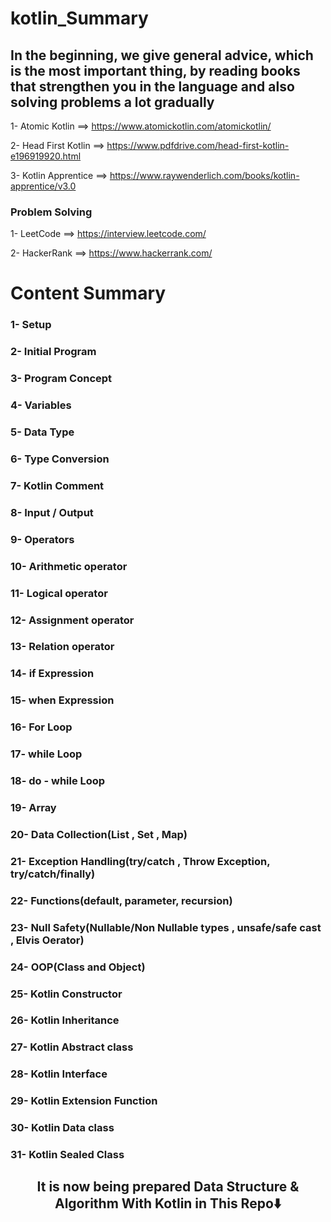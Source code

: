 # kotlin_Summary
## In the beginning, we give general advice, which is the most important thing, by reading books that strengthen you in the language and also solving problems a lot gradually

 1- 	Atomic Kotlin  ==> https://www.atomickotlin.com/atomickotlin/
 
 2- 	Head First Kotlin ==> https://www.pdfdrive.com/head-first-kotlin-e196919920.html
 
 3- 	Kotlin Apprentice ==> https://www.raywenderlich.com/books/kotlin-apprentice/v3.0

### Problem Solving 
1- LeetCode ==> https://interview.leetcode.com/

2- HackerRank ==> https://www.hackerrank.com/


# Content Summary 
### 1- Setup
### 2- Initial Program
### 3- Program Concept
### 4- Variables
### 5- Data Type
### 6- Type Conversion
### 7- Kotlin Comment
### 8- Input / Output
### 9- Operators
### 10- Arithmetic operator
### 11- Logical operator
### 12- Assignment  operator
### 13- Relation operator
### 14- if Expression
### 15- when Expression
### 16- For Loop
### 17- while Loop
### 18- do - while Loop
### 19- Array 
### 20- Data Collection(List , Set , Map)
### 21- Exception Handling(try/catch , Throw Exception, try/catch/finally)
### 22- Functions(default, parameter, recursion)
### 23- Null Safety(Nullable/Non Nullable types , unsafe/safe cast , Elvis Oerator)
### 24- OOP(Class and Object) 
### 25- Kotlin Constructor
### 26- Kotlin Inheritance
### 27- Kotlin Abstract class
### 28- Kotlin Interface
### 29- Kotlin Extension Function
### 30- Kotlin Data class
### 31- Kotlin Sealed Class



<h2  align="center"> It is now being prepared Data Structure & Algorithm With Kotlin in This Repo⬇️ </h2>




